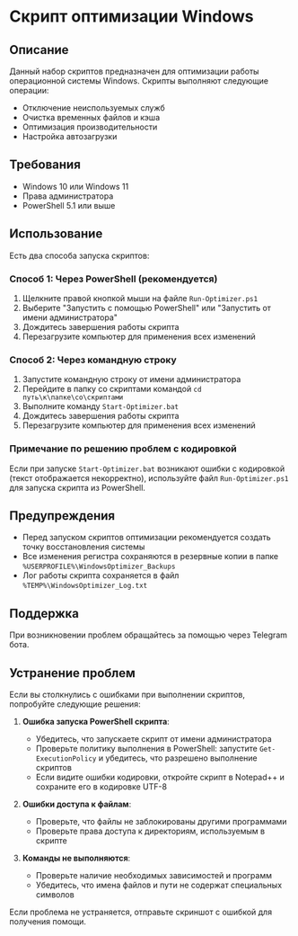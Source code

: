 # Скрипт оптимизации Windows

## Описание
Данный набор скриптов предназначен для оптимизации работы операционной системы Windows. Скрипты выполняют следующие операции:
- Отключение неиспользуемых служб
- Очистка временных файлов и кэша
- Оптимизация производительности
- Настройка автозагрузки

## Требования
- Windows 10 или Windows 11
- Права администратора
- PowerShell 5.1 или выше

## Использование
Есть два способа запуска скриптов:

### Способ 1: Через PowerShell (рекомендуется)
1. Щелкните правой кнопкой мыши на файле `Run-Optimizer.ps1`
2. Выберите "Запустить с помощью PowerShell" или "Запустить от имени администратора"
3. Дождитесь завершения работы скрипта
4. Перезагрузите компьютер для применения всех изменений

### Способ 2: Через командную строку
1. Запустите командную строку от имени администратора
2. Перейдите в папку со скриптами командой `cd путь\к\папке\со\скриптами`
3. Выполните команду `Start-Optimizer.bat`
4. Дождитесь завершения работы скрипта
5. Перезагрузите компьютер для применения всех изменений

### Примечание по решению проблем с кодировкой
Если при запуске `Start-Optimizer.bat` возникают ошибки с кодировкой (текст отображается некорректно), используйте файл `Run-Optimizer.ps1` для запуска скрипта из PowerShell.

## Предупреждения
- Перед запуском скриптов оптимизации рекомендуется создать точку восстановления системы
- Все изменения регистра сохраняются в резервные копии в папке `%USERPROFILE%\WindowsOptimizer_Backups`
- Лог работы скрипта сохраняется в файл `%TEMP%\WindowsOptimizer_Log.txt`

## Поддержка
При возникновении проблем обращайтесь за помощью через Telegram бота.


## Устранение проблем

Если вы столкнулись с ошибками при выполнении скриптов, попробуйте следующие решения:

1. **Ошибка запуска PowerShell скрипта**:
   - Убедитесь, что запускаете скрипт от имени администратора
   - Проверьте политику выполнения в PowerShell: запустите `Get-ExecutionPolicy` и убедитесь, что разрешено выполнение скриптов
   - Если видите ошибки кодировки, откройте скрипт в Notepad++ и сохраните его в кодировке UTF-8

2. **Ошибки доступа к файлам**:
   - Проверьте, что файлы не заблокированы другими программами
   - Проверьте права доступа к директориям, используемым в скрипте

3. **Команды не выполняются**:
   - Проверьте наличие необходимых зависимостей и программ
   - Убедитесь, что имена файлов и пути не содержат специальных символов

Если проблема не устраняется, отправьте скриншот с ошибкой для получения помощи.
